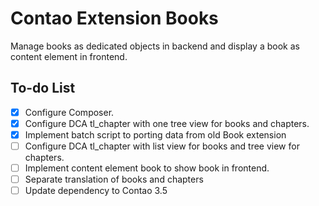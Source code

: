 Contao Extension Books
======================

Manage books as dedicated objects in backend and display a book as content element in frontend.

To-do List
----------

- [X] Configure Composer.
- [X] Configure DCA tl_chapter with one tree view for books and chapters.
- [X] Implement batch script to porting data from old Book extension
- [ ] Configure DCA tl_chapter with list view for books and tree view for chapters.
- [ ] Implement content element book to show book in frontend.
- [ ] Separate translation of books and chapters
- [ ] Update dependency to Contao 3.5

